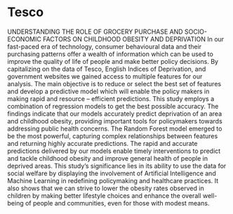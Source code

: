 # Tesco
UNDERSTANDING THE ROLE OF GROCERY PURCHASE AND SOCIO-ECONOMIC FACTORS ON CHILDHOOD OBESITY AND DEPRIVATION
In our fast-paced era of technology, consumer behavioural data and their purchasing patterns offer a wealth of information which can be used to improve the quality of life of people and make better policy decisions. By capitalizing on the data of Tesco, English Indices of Deprivation, and government websites we gained access to multiple features for our analysis. The main objective is to reduce or select the best set of features and develop a predictive model which will enable the policy makers in making rapid and resource – efficient predictions. This study employs a combination of regression models to get the best possible accuracy. The findings indicate that our models accurately predict deprivation of an area and childhood obesity, providing important tools for policymakers towards addressing public health concerns. The Random Forest model emerged to be the most powerful, capturing complex relationships between features and returning highly accurate predictions. The rapid and accurate predictions delivered by our models enable timely interventions to predict and tackle childhood obesity and improve general health of people in deprived areas. This study’s significance lies in its ability to use the data for social welfare by displaying the involvement of Artificial Intelligence and Machine Learning in redefining policymaking and healthcare practices. It also shows that we can strive to lower the obesity rates observed in children by making better lifestyle choices and enhance the overall well-being of people and communities, even for those with modest means.
